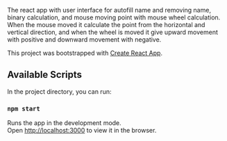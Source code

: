 The react app with user interface for autofill name and removing name, binary calculation, and mouse moving point with mouse wheel calculation.
When the mouse moved it calculate the point from the horizontal and vertical direction, and when the wheel is moved it give upward movement with positive and downward movement with negative.

This project was bootstrapped with [Create React App](https://github.com/facebook/create-react-app).

## Available Scripts

In the project directory, you can run:

### `npm start`

Runs the app in the development mode.\
Open [http://localhost:3000](http://localhost:3000) to view it in the browser.

